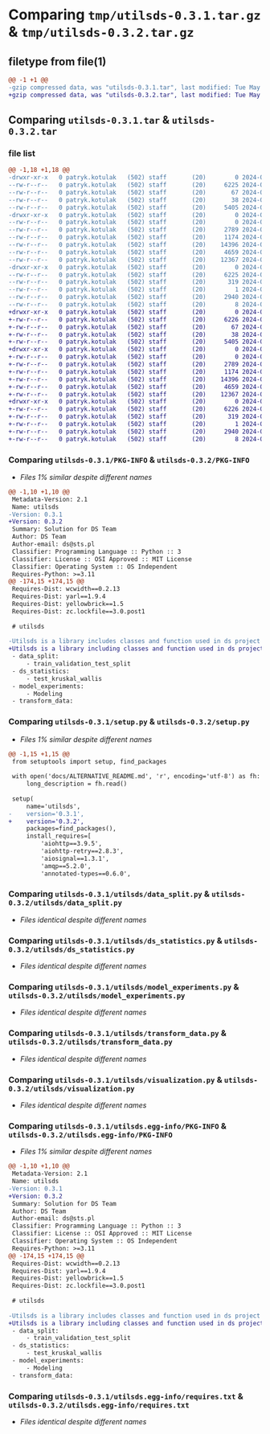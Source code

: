 # Comparing `tmp/utilsds-0.3.1.tar.gz` & `tmp/utilsds-0.3.2.tar.gz`

## filetype from file(1)

```diff
@@ -1 +1 @@
-gzip compressed data, was "utilsds-0.3.1.tar", last modified: Tue May 28 11:40:57 2024, max compression
+gzip compressed data, was "utilsds-0.3.2.tar", last modified: Tue May 28 11:50:27 2024, max compression
```

## Comparing `utilsds-0.3.1.tar` & `utilsds-0.3.2.tar`

### file list

```diff
@@ -1,18 +1,18 @@
-drwxr-xr-x   0 patryk.kotulak   (502) staff       (20)        0 2024-05-28 11:40:57.040486 utilsds-0.3.1/
--rw-r--r--   0 patryk.kotulak   (502) staff       (20)     6225 2024-05-28 11:40:57.038548 utilsds-0.3.1/PKG-INFO
--rw-r--r--   0 patryk.kotulak   (502) staff       (20)       67 2024-05-28 11:30:15.000000 utilsds-0.3.1/README.md
--rw-r--r--   0 patryk.kotulak   (502) staff       (20)       38 2024-05-28 11:40:57.040597 utilsds-0.3.1/setup.cfg
--rw-r--r--   0 patryk.kotulak   (502) staff       (20)     5405 2024-05-28 11:37:34.000000 utilsds-0.3.1/setup.py
-drwxr-xr-x   0 patryk.kotulak   (502) staff       (20)        0 2024-05-28 11:40:57.026034 utilsds-0.3.1/utilsds/
--rw-r--r--   0 patryk.kotulak   (502) staff       (20)        0 2024-05-28 09:41:40.000000 utilsds-0.3.1/utilsds/__init__.py
--rw-r--r--   0 patryk.kotulak   (502) staff       (20)     2789 2024-05-28 09:39:31.000000 utilsds-0.3.1/utilsds/data_split.py
--rw-r--r--   0 patryk.kotulak   (502) staff       (20)     1174 2024-05-28 09:39:30.000000 utilsds-0.3.1/utilsds/ds_statistics.py
--rw-r--r--   0 patryk.kotulak   (502) staff       (20)    14396 2024-05-28 09:39:30.000000 utilsds-0.3.1/utilsds/model_experiments.py
--rw-r--r--   0 patryk.kotulak   (502) staff       (20)     4659 2024-05-28 09:39:31.000000 utilsds-0.3.1/utilsds/transform_data.py
--rw-r--r--   0 patryk.kotulak   (502) staff       (20)    12367 2024-05-28 09:39:31.000000 utilsds-0.3.1/utilsds/visualization.py
-drwxr-xr-x   0 patryk.kotulak   (502) staff       (20)        0 2024-05-28 11:40:57.033727 utilsds-0.3.1/utilsds.egg-info/
--rw-r--r--   0 patryk.kotulak   (502) staff       (20)     6225 2024-05-28 11:40:56.000000 utilsds-0.3.1/utilsds.egg-info/PKG-INFO
--rw-r--r--   0 patryk.kotulak   (502) staff       (20)      319 2024-05-28 11:40:56.000000 utilsds-0.3.1/utilsds.egg-info/SOURCES.txt
--rw-r--r--   0 patryk.kotulak   (502) staff       (20)        1 2024-05-28 11:40:56.000000 utilsds-0.3.1/utilsds.egg-info/dependency_links.txt
--rw-r--r--   0 patryk.kotulak   (502) staff       (20)     2940 2024-05-28 11:40:56.000000 utilsds-0.3.1/utilsds.egg-info/requires.txt
--rw-r--r--   0 patryk.kotulak   (502) staff       (20)        8 2024-05-28 11:40:56.000000 utilsds-0.3.1/utilsds.egg-info/top_level.txt
+drwxr-xr-x   0 patryk.kotulak   (502) staff       (20)        0 2024-05-28 11:50:27.324451 utilsds-0.3.2/
+-rw-r--r--   0 patryk.kotulak   (502) staff       (20)     6226 2024-05-28 11:50:27.323367 utilsds-0.3.2/PKG-INFO
+-rw-r--r--   0 patryk.kotulak   (502) staff       (20)       67 2024-05-28 11:30:15.000000 utilsds-0.3.2/README.md
+-rw-r--r--   0 patryk.kotulak   (502) staff       (20)       38 2024-05-28 11:50:27.324512 utilsds-0.3.2/setup.cfg
+-rw-r--r--   0 patryk.kotulak   (502) staff       (20)     5405 2024-05-28 11:50:23.000000 utilsds-0.3.2/setup.py
+drwxr-xr-x   0 patryk.kotulak   (502) staff       (20)        0 2024-05-28 11:50:27.313960 utilsds-0.3.2/utilsds/
+-rw-r--r--   0 patryk.kotulak   (502) staff       (20)        0 2024-05-28 09:41:40.000000 utilsds-0.3.2/utilsds/__init__.py
+-rw-r--r--   0 patryk.kotulak   (502) staff       (20)     2789 2024-05-28 09:39:31.000000 utilsds-0.3.2/utilsds/data_split.py
+-rw-r--r--   0 patryk.kotulak   (502) staff       (20)     1174 2024-05-28 09:39:30.000000 utilsds-0.3.2/utilsds/ds_statistics.py
+-rw-r--r--   0 patryk.kotulak   (502) staff       (20)    14396 2024-05-28 09:39:30.000000 utilsds-0.3.2/utilsds/model_experiments.py
+-rw-r--r--   0 patryk.kotulak   (502) staff       (20)     4659 2024-05-28 09:39:31.000000 utilsds-0.3.2/utilsds/transform_data.py
+-rw-r--r--   0 patryk.kotulak   (502) staff       (20)    12367 2024-05-28 09:39:31.000000 utilsds-0.3.2/utilsds/visualization.py
+drwxr-xr-x   0 patryk.kotulak   (502) staff       (20)        0 2024-05-28 11:50:27.319360 utilsds-0.3.2/utilsds.egg-info/
+-rw-r--r--   0 patryk.kotulak   (502) staff       (20)     6226 2024-05-28 11:50:27.000000 utilsds-0.3.2/utilsds.egg-info/PKG-INFO
+-rw-r--r--   0 patryk.kotulak   (502) staff       (20)      319 2024-05-28 11:50:27.000000 utilsds-0.3.2/utilsds.egg-info/SOURCES.txt
+-rw-r--r--   0 patryk.kotulak   (502) staff       (20)        1 2024-05-28 11:50:27.000000 utilsds-0.3.2/utilsds.egg-info/dependency_links.txt
+-rw-r--r--   0 patryk.kotulak   (502) staff       (20)     2940 2024-05-28 11:50:27.000000 utilsds-0.3.2/utilsds.egg-info/requires.txt
+-rw-r--r--   0 patryk.kotulak   (502) staff       (20)        8 2024-05-28 11:50:27.000000 utilsds-0.3.2/utilsds.egg-info/top_level.txt
```

### Comparing `utilsds-0.3.1/PKG-INFO` & `utilsds-0.3.2/PKG-INFO`

 * *Files 1% similar despite different names*

```diff
@@ -1,10 +1,10 @@
 Metadata-Version: 2.1
 Name: utilsds
-Version: 0.3.1
+Version: 0.3.2
 Summary: Solution for DS Team
 Author: DS Team
 Author-email: ds@sts.pl
 Classifier: Programming Language :: Python :: 3
 Classifier: License :: OSI Approved :: MIT License
 Classifier: Operating System :: OS Independent
 Requires-Python: >=3.11
@@ -174,15 +174,15 @@
 Requires-Dist: wcwidth==0.2.13
 Requires-Dist: yarl==1.9.4
 Requires-Dist: yellowbrick==1.5
 Requires-Dist: zc.lockfile==3.0.post1
 
 # utilsds
 
-Utilsds is a library includes classes and function used in ds project such as:
+Utilsds is a library including classes and function used in ds project such as:
 - data_split: 
     - train_validation_test_split
 - ds_statistics: 
     - test_kruskal_wallis
 - model_experiments: 
     - Modeling
 - transform_data:
```

### Comparing `utilsds-0.3.1/setup.py` & `utilsds-0.3.2/setup.py`

 * *Files 1% similar despite different names*

```diff
@@ -1,15 +1,15 @@
 from setuptools import setup, find_packages
 
 with open('docs/ALTERNATIVE_README.md', 'r', encoding='utf-8') as fh:
     long_description = fh.read()
 
 setup(
     name='utilsds',
-    version='0.3.1',
+    version='0.3.2',
     packages=find_packages(),
     install_requires=[
         'aiohttp==3.9.5',
         'aiohttp-retry==2.8.3',
         'aiosignal==1.3.1',
         'amqp==5.2.0',
         'annotated-types==0.6.0',
```

### Comparing `utilsds-0.3.1/utilsds/data_split.py` & `utilsds-0.3.2/utilsds/data_split.py`

 * *Files identical despite different names*

### Comparing `utilsds-0.3.1/utilsds/ds_statistics.py` & `utilsds-0.3.2/utilsds/ds_statistics.py`

 * *Files identical despite different names*

### Comparing `utilsds-0.3.1/utilsds/model_experiments.py` & `utilsds-0.3.2/utilsds/model_experiments.py`

 * *Files identical despite different names*

### Comparing `utilsds-0.3.1/utilsds/transform_data.py` & `utilsds-0.3.2/utilsds/transform_data.py`

 * *Files identical despite different names*

### Comparing `utilsds-0.3.1/utilsds/visualization.py` & `utilsds-0.3.2/utilsds/visualization.py`

 * *Files identical despite different names*

### Comparing `utilsds-0.3.1/utilsds.egg-info/PKG-INFO` & `utilsds-0.3.2/utilsds.egg-info/PKG-INFO`

 * *Files 1% similar despite different names*

```diff
@@ -1,10 +1,10 @@
 Metadata-Version: 2.1
 Name: utilsds
-Version: 0.3.1
+Version: 0.3.2
 Summary: Solution for DS Team
 Author: DS Team
 Author-email: ds@sts.pl
 Classifier: Programming Language :: Python :: 3
 Classifier: License :: OSI Approved :: MIT License
 Classifier: Operating System :: OS Independent
 Requires-Python: >=3.11
@@ -174,15 +174,15 @@
 Requires-Dist: wcwidth==0.2.13
 Requires-Dist: yarl==1.9.4
 Requires-Dist: yellowbrick==1.5
 Requires-Dist: zc.lockfile==3.0.post1
 
 # utilsds
 
-Utilsds is a library includes classes and function used in ds project such as:
+Utilsds is a library including classes and function used in ds project such as:
 - data_split: 
     - train_validation_test_split
 - ds_statistics: 
     - test_kruskal_wallis
 - model_experiments: 
     - Modeling
 - transform_data:
```

### Comparing `utilsds-0.3.1/utilsds.egg-info/requires.txt` & `utilsds-0.3.2/utilsds.egg-info/requires.txt`

 * *Files identical despite different names*

